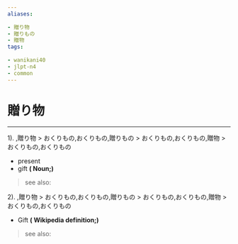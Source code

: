 ```yaml
---
aliases:
    
- 贈り物
- 贈りもの
- 贈物
tags:
    
- wanikani40
- jlpt-n4
- common
---
```


# 贈り物
---
1).
,贈り物 > おくりもの,おくりもの,贈りもの > おくりもの,おくりもの,贈物 > おくりもの,おくりもの

- present
- gift
**( Noun;)**
> see also: 
            
2).
,贈り物 > おくりもの,おくりもの,贈りもの > おくりもの,おくりもの,贈物 > おくりもの,おくりもの

- Gift
**( Wikipedia definition;)**
> see also: 
            